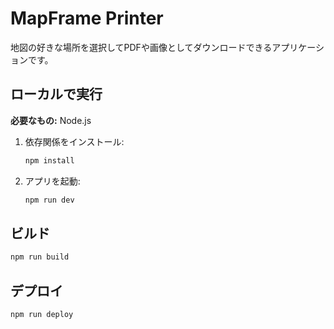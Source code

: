 # MapFrame Printer

地図の好きな場所を選択してPDFや画像としてダウンロードできるアプリケーションです。

## ローカルで実行

**必要なもの:** Node.js

1. 依存関係をインストール:
   ```bash
   npm install
   ```

2. アプリを起動:
   ```bash
   npm run dev
   ```

## ビルド

```bash
npm run build
```

## デプロイ

```bash
npm run deploy
```
